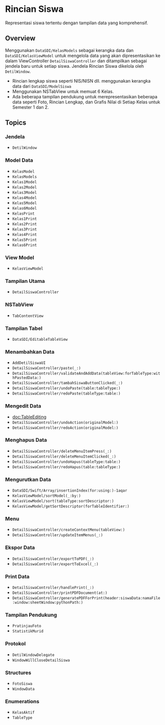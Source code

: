 # Rincian Siswa

Representasi siswa tertentu dengan tampilan data yang komprehensif.

## Overview

Menggunakan ``DataSDI/KelasModels`` sebagai kerangka data dan ``DataSDI/KelasViewModel`` untuk mengelola data yang akan dipresentasikan ke dalam ViewController ``DetailSiswaController`` dan ditampilkan sebagai jendela baru untuk setiap siswa. Jendela Rincian Siswa dikelola oleh ``DetilWindow``.
- Rincian lengkap siswa seperti NIS/NISN dll. menggunakan kerangka data dari ``DataSDI/ModelSiswa``
- Menggunakan NSTabView untuk memuat 6 Kelas.
- Ada beberapa tampilan pendukung untuk merepresentasikan beberapa data seperti Foto, Rincian Lengkap, dan Grafis Nilai di Setiap Kelas untuk Semester 1 dan 2.

## Topics

### Jendela
- ``DetilWindow``

### Model Data
- ``KelasModel``
- ``KelasModels``
- ``Kelas1Model``
- ``Kelas2Model``
- ``Kelas3Model``
- ``Kelas4Model``
- ``Kelas5Model``
- ``Kelas6Model``
- ``KelasPrint``
- ``Kelas1Print``
- ``Kelas2Print``
- ``Kelas3Print``
- ``Kelas4Print``
- ``Kelas5Print``
- ``Kelas6Print``

### View Model
- ``KelasViewModel``

### Tampilan Utama
- ``DetailSiswaController``

### NSTabView
- ``TabContentView``

### Tampilan Tabel
- ``DataSDI/EditableTableView``

### Menambahkan Data
- ``AddDetilSiswaUI``
- ``DetailSiswaController/paste(_:)``
- ``DetailSiswaController/validateAndAddData(tableView:forTableType:withPastedData:)``
- ``DetailSiswaController/tambahSiswaButtonClicked(_:)``
- ``DetailSiswaController/undoPaste(table:tableType:)``
- ``DetailSiswaController/redoPaste(tableType:table:)``

### Mengedit Data
- <doc:TableEditing>
- ``DetailSiswaController/undoAction(originalModel:)``
- ``DetailSiswaController/redoAction(originalModel:)``

### Menghapus Data
- ``DetailSiswaController/deleteMenuItemPress(_:)``
- ``DetailSiswaController/deleteMenuItemClicked(_:)``
- ``DetailSiswaController/undoHapus(tableType:table:)``
- ``DetailSiswaController/redoHapus(table:tableType:)``

### Mengurutkan Data
- ``DataSDI/Swift/Array/insertionIndex(for:using:)-1aqar``
- ``KelasViewModel/sortModel(_:by:)``
- ``KelasViewModel/sort(tableType:sortDescriptor:)``
- ``KelasViewModel/getSortDescriptor(forTableIdentifier:)``

### Menu
- ``DetailSiswaController/createContextMenu(tableView:)``
- ``DetailSiswaController/updateItemMenus(_:)``

### Ekspor Data
- ``DetailSiswaController/exportToPDF(_:)``
- ``DetailSiswaController/exportToExcel(_:)``

### Print Data
- ``DetailSiswaController/handlePrint(_:)``
- ``DetailSiswaController/printPDFDocument(at:)``
- ``DetailSiswaController/generatePDFForPrint(header:siswaData:namaFile:window:sheetWindow:pythonPath:)``

### Tampilan Pendukung
- ``PratinjauFoto``
- ``StatistikMurid``

### Protokol
- ``DetilWindowDelegate``
- ``WindowWillCloseDetailSiswa``

### Structures
- ``FotoSiswa``
- ``WindowData``

### Enumerations
- ``KelasAktif``
- ``TableType``
